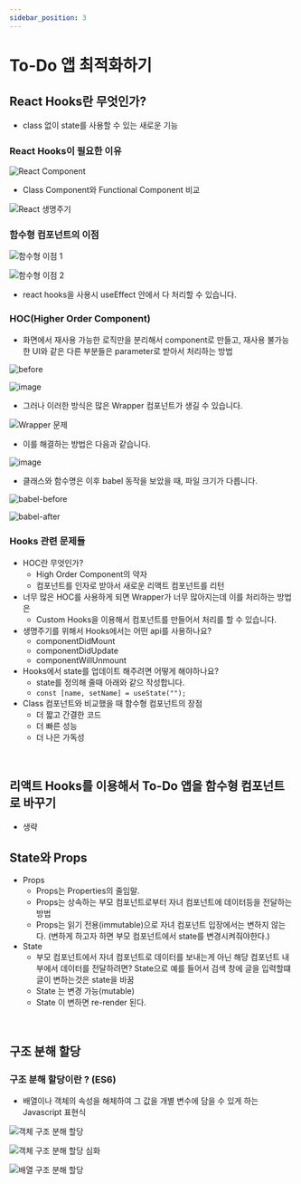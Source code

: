 ```yaml
---
sidebar_position: 3
---
```


# To-Do 앱 최적화하기

## React Hooks란 무엇인가?

- class 없이 state를 사용할 수 있는 새로운 기능

### React Hooks이 필요한 이유

![React Component](https://user-images.githubusercontent.com/42582516/216848364-32f0024c-e02f-4627-bb87-27ff5fd7eba8.png)

- Class Component와 Functional Component 비교

![React 생명주기](https://user-images.githubusercontent.com/42582516/216848394-79948a78-020a-46e2-9a20-bec4062698ed.png)

### 함수형 컴포넌트의 이점

![함수형 이점 1](https://user-images.githubusercontent.com/42582516/216848417-5e578a41-0349-4f97-a7ef-2522c8364ebd.png)

![함수형 이점 2](https://user-images.githubusercontent.com/42582516/216848429-de346f64-c9dc-4751-9cda-c5abe2b37985.png)

- react hooks을 사용시 useEffect 안에서 다 처리할 수 있습니다.

### HOC(Higher Order Component)

- 화면에서 재사용 가능한 로직만을 분리해서 component로 만들고, 재사용 불가능한 UI와 같은 다른 부분들은 parameter로 받아서 처리하는 방법

![before](https://user-images.githubusercontent.com/42582516/216848570-601ddb2e-07b7-41a2-ac25-17cbdd68985f.png)

![image](https://user-images.githubusercontent.com/42582516/216848583-3f08a89b-2231-4f81-8016-542ab6175edb.png)

- 그러나 이러한 방식은 많은 Wrapper 컴포넌트가 생길 수 있습니다.

![Wrapper 문제](https://user-images.githubusercontent.com/42582516/216848622-8f675275-044b-4c92-9540-f13ac71cbbe2.png)

- 이를 해결하는 방법은 다음과 같습니다.

![image](https://user-images.githubusercontent.com/42582516/216848667-02654c30-f750-43e0-b0a9-ff5f1f33d908.png)

- 클래스와 함수명은 이후 babel 동작을 보았을 때, 파일 크기가 다릅니다.

![babel-before](https://user-images.githubusercontent.com/42582516/216848730-36e8c7ef-c686-44b7-9f61-2fe3f393f2db.png)

![babel-after](https://user-images.githubusercontent.com/42582516/216848735-39beefc1-689b-48c4-8915-9963a9db5bd4.png)

### Hooks 관련 문제들

- HOC란 무엇인가?
  - High Order Component의 약자
  - 컴포넌트를 인자로 받아서 새로운 리액트 컴포넌트를 리턴
- 너무 많은 HOC를 사용하게 되면 Wrapper가 너무 많아지는데 이를 처리하는 방법은
  - Custom Hooks을 이용해서 컴포넌트를 만들어서 처리를 할 수 있습니다.
- 생명주기를 위해서 Hooks에서는 어떤 api를 사용하나요?
  - componentDidMount
  - componentDidUpdate
  - componentWillUnmount
- Hooks에서 state를 업데이트 해주려면 어떻게 해야하나요?
  - state를 정의해 줄때 아래와 같으 작성합니다.
  - `const [name, setName] = useState("");`
- Class 컴포넌트와 비교했을 때 함수형 컴포넌트의 장점
  - 더 짧고 간결한 코드
  - 더 빠른 성능
  - 더 나은 가독성

<br/>

## 리액트 Hooks를 이용해서 To-Do 앱을 함수형 컴포넌트로 바꾸기

- 생략

## State와 Props

- Props
  - Props는 Properties의 줄임말.
  - Props는 상속하는 부모 컴포넌트로부터 자녀 컴포넌트에 데이터등을 전달하는 방법
  - Props는 읽기 전용(immutable)으로 자녀 컴포넌트 입장에서는 변하지 않는다. (변하게 하고자 하면 부모 컴포넌트에서 state를 변경시켜줘야한다.)
- State
  - 부모 컴포넌트에서 자녀 컴포넌트로 데이터를 보내는게 아닌 해당 컴포넌트 내부에서 데이터를 전달하려면? State으로 예를 들어서 검색 창에 글을 입력할떄 글이 변하는것은 state을 바꿈
  - State 는 변경 가능(mutable) 
  - State 이 변하면 re-render 된다.

<br/>

## 구조 분해 할당

### 구조 분해 할당이란 ? (ES6)

- 배열이나 객체의 속성을 해체하여 그 값을 개별 변수에 담을 수 있게 하는 Javascript 표현식

![객체 구조 분해 할당](https://user-images.githubusercontent.com/42582516/217107331-c295178f-5571-453b-a66e-2ef475fabb42.png)

![객체 구조 분해 할당 심화](https://user-images.githubusercontent.com/42582516/217107382-f91857f0-7f43-497a-910a-287be9dab24e.png)

![배열 구조 분해 할당](https://user-images.githubusercontent.com/42582516/217107431-3b28b265-3c49-433e-b165-91babea6a5e8.png)
